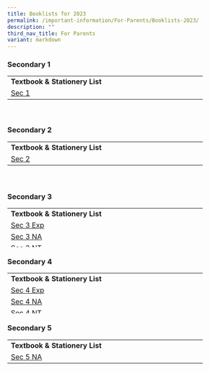 ```yaml
---
title: Booklists for 2023
permalink: /important-information/For-Parents/Booklists-2023/
description: ""
third_nav_title: For Parents
variant: markdown
---
```

<h3>Secondary 1&nbsp;</h3>
<table style="border-collapse: collapse; width: 100%; height: 90px;">
<tbody>
<tr style="height: 23px;">
<td style="width: 50%; text-align: height: 23px;"><strong>Textbook &amp; Stationery List</strong></td>
</tr>
<tr style="height: 23px;">
<td style="width: 50%; text-align:height: 23px;"><a href="https://drive.google.com/file/d/1KvaSU3yxg5tdDNNVrxbHl_G76eC7D8Ir/view?usp=share_link">Sec 1</a></td>
</tr></tbody></table>
<h3>Secondary 2&nbsp;</h3>
<table style="border-collapse: collapse; width: 100%; height: 92px;">
<tbody>
<tr style="height: 23px;">
<td style="width: 50%; text-align: height: 23px;"><strong>Textbook  &amp; Stationery List</strong></td>
</tr><tr style="height: 23px;">
<td style="width: 50%; text-align: height: 23px;"><a href="https://drive.google.com/file/d/1PsK3qk3Z7dNxXS-6HpYKHoc36EwHzgqC/view?usp=sharing">Sec 2</a></td>


</tr>
</tbody>
</table>
<h3>Secondary 3&nbsp;</h3>
<table style="border-collapse: collapse; width: 100%; height: 89px;">
<tbody>
<tr style="height: 23px;">
<td style="width: 50%; text-align: height: 23px;"><strong>Textbook &amp; Stationery List</strong></td>
</tr>
<tr style="height: 23px;">
<td style="width: 50%; text-align: height: 20px;"><a href="https://drive.google.com/file/d/1hnepQm2x2JF8W3WGJqGyi25LXzmcHkLH/view?usp=share_link">Sec 3 Exp</a></td>

</tr>
<tr style="height: 23px;">
<td style="width: 50%; text-align: height: 23px;"><a href="https://drive.google.com/file/d/1FjDZchPgsg3RUVI6Y0krtc7Cz0LdinXF/view?usp=share_link">Sec 3 NA</a></td>

</tr>
<tr style="height: 23px;">
<td style="width: 50%; text-align: height: 23px;"><a href="https://drive.google.com/file/d/1dw7olZNk8-9B-5fMmskk_jBCUwFGjzii/view?usp=share_link">Sec 3 NT</a></td>

</tr>
</tbody>
</table>
<h3>Secondary 4&nbsp;</h3>
<table style="border-collapse: collapse; width: 100%; height: 92px;">
<tbody>
<tr style="height: 23px;">
<td style="width: 50%; text-align: height: 23px;"><strong>Textbook &amp; Stationery List</strong></td>

</tr>
<tr style="height: 23px;">
<td style="width: 50%; text-align: height: 23px;"><a href="https://drive.google.com/file/d/1-XebaY0KSoYwXnEVwejcxGJ6q4Yz0_Mu/view?usp=share_link">Sec 4 Exp</a></td>
</tr>
<tr style="height: 23px;">
<td style="width: 50%; text-align: height: 23px;"><a href="https://drive.google.com/file/d/1xyLXhqa5S2zvEPeHHYfmTvBbOnzFUyCy/view?usp=share_link">Sec 4 NA</a></td>
</tr>
<tr style="height: 23px;">
<td style="width: 50%; text-align: height: 23px;"><a href="https://drive.google.com/file/d/1_dkgXstsRsKVKQrS9lljwotp6tXIp7Df/view?usp=share_link">Sec 4 NT</a></td>
</tr>
</tbody>
</table>
<h3>Secondary 5</h3>
<table style="border-collapse: collapse; width: 100%; height: 92px;">
<tbody>
<tr style="height: 23px;">
<td style="width: 50%; text-align: height: 23px;"><strong>Textbook &amp; Stationery List</strong></td>

</tr>
<tr style="height: 23px;">
<td style="width: 50%; text-align: height: 23px;"><a href="https://drive.google.com/file/d/1kTAtW1Z-XTc6P8SMzX7npfdBkS5lwOJ8/view?usp=share_link">Sec 5 NA</a></td>


<!-- wp:tadv/classic-paragraph /--></tr></tbody></table>